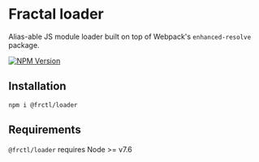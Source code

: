 # Fractal loader

Alias-able JS module loader built on top of Webpack's `enhanced-resolve` package.

[![NPM Version](https://img.shields.io/npm/v/@frctl/loader.svg?style=flat-square)](https://www.npmjs.com/package/@frctl/loader)

## Installation

```
npm i @frctl/loader
```

## Requirements

`@frctl/loader` requires Node >= v7.6

